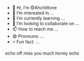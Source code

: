 - 👋 Hi, I’m @Ahchittone
- 👀 I’m interested in ...
- 🌱 I’m currently learning ...
- 💞️ I’m looking to collaborate on ...
- 📫 How to reach me ...
- 😄 Pronouns: ...
- ⚡ Fun fact: ...

<!---
Ahchittone/Ahchittone is a ✨ special ✨ repository because its `README.md` (this file) appears on your GitHub profile.
You can click the Preview link to take a look at your changes.
--->
echo off
miss you much honey
echo
